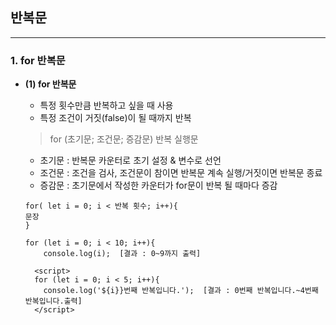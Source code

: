 ## 반복문
-----
### 1. for 반복문 ###
* **(1) for 반복문**
  - 특정 횟수만큼 반복하고 싶을 때 사용
  - 특정 조건이 거짓(false)이 될 때까지 반복

  > for (초기문; 조건문; 증감문)
  > 반복 실행문

    - 초기문 : 반복문 카운터로 초기 설정 & 변수로 선언
    - 조건문 : 조건을 검사, 조건문이 참이면 반복문 계속 실행/거짓이면 반복문 종료
    - 증감문 : 초기문에서 작성한 카운터가 for문이 반복 될 때마다 증감

    ```
    for( let i = 0; i < 반복 횟수; i++){
    문장
    }
    ```
    ```
    for (let i = 0; i < 10; i++){ 
        console.log(i);  [결과 : 0~9까지 출력]
    ```
    ```
      <script>
      for (let i = 0; i < 5; i++){ 
        console.log('${i}}번째 반복입니다.');  [결과 : 0번째 반복입니다.~4번째 반복입니다.출력]
      </script>
    ```

